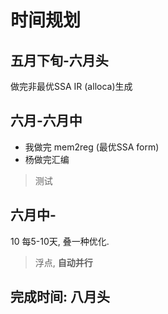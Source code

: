 # 时间规划

## 五月下旬-六月头

做完非最优SSA IR (alloca)生成

## 六月-六月中

- 我做完 mem2reg (最优SSA form)
- 杨做完汇编

> 测试

## 六月中-

10
每5-10天, 叠一种优化.

> 浮点, **自动并行**

## 完成时间: 八月头